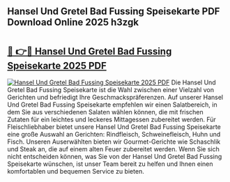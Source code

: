 ## Hansel Und Gretel Bad Fussing Speisekarte PDF Download Online 2025 h3zgk

# <h2><a href="http://gca9goq.nevu.top/?p=Hansel+Und+Gretel+Bad+Fussing+Speisekarte">🔗 👉🔴 Hansel Und Gretel Bad Fussing Speisekarte 2025 PDF</a></h2>

[![Hansel Und Gretel Bad Fussing Speisekarte 2025 PDF](https://i.imgur.com/dBaPXMq.png)](http://gca9goq.nevu.top/?p=Hansel+Und+Gretel+Bad+Fussing+Speisekarte)
Die Hansel Und Gretel Bad Fussing Speisekarte ist die Wahl zwischen einer Vielzahl von Gerichten und befriedigt Ihre Geschmackspräferenzen. Auf unserer Hansel Und Gretel Bad Fussing Speisekarte empfehlen wir einen Salatbereich, in dem Sie aus verschiedenen Salaten wählen können, die mit frischen Zutaten für ein leichtes und leckeres Mittagessen zubereitet werden. Für Fleischliebhaber bietet unsere Hansel Und Gretel Bad Fussing Speisekarte eine große Auswahl an Gerichten: Rindfleisch, Schweinefleisch, Huhn und Fisch. Unseren Auserwählten bieten wir Gourmet-Gerichte wie Schaschlik und Steak an, die auf einem alten Feuer zubereitet werden. Wenn Sie sich nicht entscheiden können, was Sie von der Hansel Und Gretel Bad Fussing Speisekarte wünschen, ist unser Team bereit zu helfen und Ihnen einen komfortablen und bequemen Service zu bieten.
